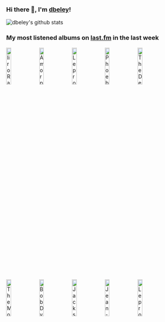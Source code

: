 ### Hi there 👋, I'm [dbeley](https://dbeley.ovh/en)!

![dbeley's github stats](https://github-readme-stats.vercel.app/api?username=dbeley)

### My most listened albums on [last.fm](https://www.last.fm/user/d_beley) in the last week

[<img src='https://lastfm.freetls.fastly.net/i/u/300x300/544528f2940d4118c12550d0a47eb8c8.jpg' width='16%' height='16%' alt='Iiro Rantala String Trio - Anyone with a Heart'>](https://www.last.fm/music/iiro%2brantala%2bstring%2btrio/anyone%2bwith%2ba%2bheart)&nbsp;
[<img src='https://lastfm.freetls.fastly.net/i/u/300x300/bb97634d5dcb44bf80367cf4e2deb676.png' width='16%' height='16%' alt='Amorphis - Skyforger'>](https://www.last.fm/music/amorphis/skyforger)&nbsp;
[<img src='https://lastfm.freetls.fastly.net/i/u/300x300/5c49e4e73884e291c3cf1bab329e163b.jpg' width='16%' height='16%' alt='Leprous - Malina'>](https://www.last.fm/music/leprous/malina)&nbsp;
[<img src='https://lastfm.freetls.fastly.net/i/u/300x300/4e31f6b52ff52b99a93650badd19b2c5.jpg' width='16%' height='16%' alt='Phoebe Bridgers - Punisher'>](https://www.last.fm/music/phoebe%2bbridgers/punisher)&nbsp;
[<img src='https://lastfm.freetls.fastly.net/i/u/300x300/721d3c7c259f4ac2b39c80a59ddade1e.png' width='16%' height='16%' alt='The Decemberists - Picaresque'>](https://www.last.fm/music/the%2bdecemberists/picaresque)&nbsp;
<br>
[<img src='https://lastfm.freetls.fastly.net/i/u/300x300/02dbed3e2c6bdc65bd3639cd596f5244.jpg' width='16%' height='16%' alt='The Mountain Goats - Tallahassee'>](https://www.last.fm/music/the%2bmountain%2bgoats/tallahassee)&nbsp;
[<img src='https://lastfm.freetls.fastly.net/i/u/300x300/c2312403b76a4d75b23b2b5134142d58.png' width='16%' height='16%' alt='Bob Dylan - Highway 61 Revisited'>](https://www.last.fm/music/bob%2bdylan/highway%2b61%2brevisited)&nbsp;
[<img src='https://lastfm.freetls.fastly.net/i/u/300x300/cd1077bf352504c8c5b9211e2d229395.jpg' width='16%' height='16%' alt='Jackson C. Frank - Jackson C. Frank'>](https://www.last.fm/music/jackson%2bc.%2bfrank/jackson%2bc.%2bfrank)&nbsp;
[<img src='https://lastfm.freetls.fastly.net/i/u/300x300/b67f68b12dbd49938506fabdc89a1c16.jpg' width='16%' height='16%' alt='Jean-Philippe Goude - Pour LInstant'>](https://www.last.fm/music/jean-philippe%2bgoude/pour%2bl%2527instant)&nbsp;
[<img src='https://lastfm.freetls.fastly.net/i/u/300x300/481b32d39f675139f9b45a13593f7567.png' width='16%' height='16%' alt='Leprous - Aphelion'>](https://www.last.fm/music/leprous/aphelion)&nbsp;
<br>

